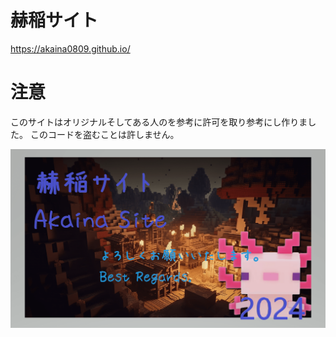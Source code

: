 # 赫稲サイト
https://akaina0809.github.io/
# 注意
このサイトはオリジナルそしてある人のを参考に許可を取り参考にし作りました。
このコードを盗むことは許しません。

![image](https://raw.githubusercontent.com/akaina0809/Test_2/main/akina.png)
